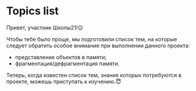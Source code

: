 # Topics list

Привет, участник Школы21!😉

Чтобы тебе было проще, мы подготовили список тем, на которые следует обратить особое внимание при выполнении данного проекта:

- представление объектов в памяти;
- фрагментация/дефрагментация памяти.

Теперь, когда известен список тем, знания которых потребуются в проекте, можешь приступать к изучению.😇
